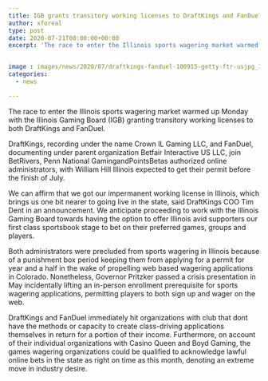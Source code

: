 ```yaml
---
title: IGB grants transitory working licenses to DraftKings and FanDuel
author: xforeal 
type: post
date: 2020-07-21T00:00:00+00:00
excerpt: 'The race to enter the Illinois sports wagering market warmed up Monday with the Illinois Gaming Board (IGB) granting transitory working licenses to both DraftKings and FanDuel '


image : images/news/2020/07/draftkings-fanduel-100915-getty-ftr-usjpg_1knh3d2ctd89617vpzwzz8faju-1-1.jpg
categories:
  - news

---
```

The race to enter the Illinois sports wagering market warmed up Monday with the Illinois Gaming Board (IGB) granting transitory working licenses to both DraftKings and FanDuel. 

DraftKings, recording under the name Crown IL Gaming LLC, and FanDuel, documenting under parent organization Betfair Interactive US LLC, join BetRivers, Penn National GamingandPointsBetas authorized online administrators, with William Hill Illinois expected to get their permit before the finish of July. 

We can affirm that we got our impermanent working license in Illinois, which brings us one bit nearer to going live in the state, said DraftKings COO Tim Dent in an announcement. We anticipate proceeding to work with the Illinois Gaming Board towards having the option to offer Illinois avid supporters our first class sportsbook stage to bet on their preferred games, groups and players. 

Both administrators were precluded from sports wagering in Illinois because of a punishment box period keeping them from applying for a permit for year and a half in the wake of propelling web based wagering applications in Colorado. Nonetheless, Governor Pritzker passed a crisis presentation in May incidentally lifting an in-person enrollment prerequisite for sports wagering applications, permitting players to both sign up and wager on the web. 

DraftKings and FanDuel immediately hit organizations with club that dont have the methods or capacity to create class-driving applications themselves in return for a portion of their income. Furthermore, on account of their individual organizations with Casino Queen and Boyd Gaming, the games wagering organizations could be qualified to acknowledge lawful online bets in the state as right on time as this month, denoting an extreme move in industry desire.